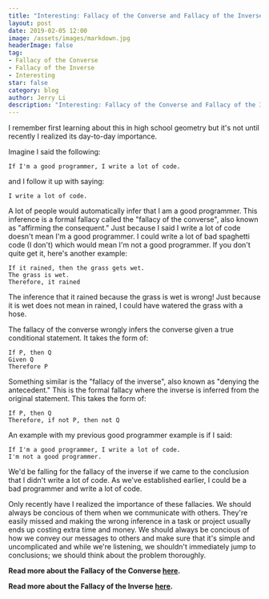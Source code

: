 ```yaml
---
title: "Interesting: Fallacy of the Converse and Fallacy of the Inverse"
layout: post
date: 2019-02-05 12:00
image: /assets/images/markdown.jpg
headerImage: false
tag:
- Fallacy of the Converse
- Fallacy of the Inverse
- Interesting
star: false
category: blog
author: Jerry Li
description: "Interesting: Fallacy of the Converse and Fallacy of the Inverse" 
---
```

I remember first learning about this in high school geometry but it's not until recently I realized its day-to-day importance.

Imagine I said the following:

```
If I'm a good programmer, I write a lot of code.
``` 

and I follow it up with saying:

```
I write a lot of code.
```

A lot of people would automatically infer that I am a good programmer. This inference is a formal fallacy called the "fallacy of the converse", also known as "affirming the consequent." Just because I said I write a lot of code doesn't mean I'm a good programmer. I could write a lot of bad spaghetti code \(I don't\) which would mean I'm not a good programmer. If you don't quite get it, here's another example:
```
If it rained, then the grass gets wet.
The grass is wet.
Therefore, it rained
```
The inference that it rained because the grass is wet is wrong! Just because it is wet does not mean in rained, I could have watered the grass with a hose.

The fallacy of the converse wrongly infers the converse given a true conditional statement. It takes the form of:
```
If P, then Q
Given Q 
Therefore P
```

Something similar is the "fallacy of the inverse", also known as "denying the antecedent." This is the formal fallacy where the inverse is inferred from the original statement. This takes the form of:
```
If P, then Q
Therefore, if not P, then not Q
```

An example with my previous good programmer example is if I said:
```
If I'm a good programmer, I write a lot of code.
I'm not a good programmer.
``` 
We'd be falling for the fallacy of the inverse if we came to the conclusion that I didn't write a lot of code. As we've established earlier, I could be a bad programmer and write a lot of code.

Only recently have I realized the importance of these fallacies. We should always be concious of them when we communicate with others. They're easily missed and making the wrong inference in a task or project usually ends up costing extra time and money. We should always be concious of how we convey our messages to others and make sure that it's simple and uncomplicated and while we're listening, we shouldn't immediately jump to conclusions; we should think about the problem thoroughly. 

**Read more about the Fallacy of the Converse [here](https://en.wikipedia.org/wiki/Affirming_the_consequent).**

**Read more about the Fallacy of the Inverse [here](https://en.wikipedia.org/wiki/Denying_the_antecedent).**
